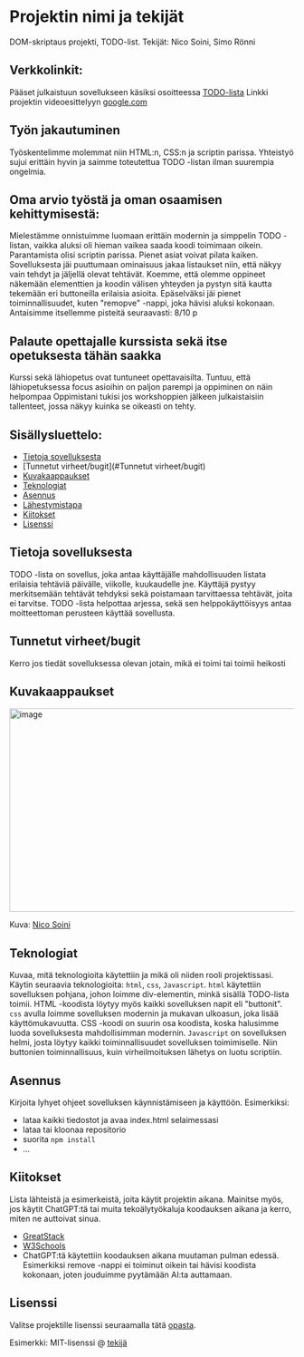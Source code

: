 # Projektin nimi ja tekijät
DOM-skriptaus projekti, TODO-list.
Tekijät: Nico Soini, Simo Rönni

## Verkkolinkit:
Pääset julkaistuun sovellukseen käsiksi osoitteessa [TODO-lista](https://dom-skriptaustodolist.netlify.app/)
Linkki projektin videoesittelyyn [google.com](https://google.com)

## Työn jakautuminen 
Työskentelimme molemmat niin HTML:n, CSS:n ja scriptin parissa. Yhteistyö sujui erittäin hyvin ja saimme toteutettua TODO -listan ilman suurempia ongelmia. 

## Oma arvio työstä ja oman osaamisen kehittymisestä:
Mielestämme onnistuimme luomaan erittäin modernin ja simppelin TODO -listan, vaikka aluksi oli hieman vaikea saada koodi toimimaan oikein.
Parantamista olisi scriptin parissa. Pienet asiat voivat pilata kaiken.
Sovelluksesta jäi puuttumaan ominaisuus jakaa listaukset niin, että näkyy vain tehdyt ja jäljellä olevat tehtävät.
Koemme, että olemme oppineet näkemään elementtien ja koodin välisen yhteyden ja pystyn sitä kautta tekemään eri buttoneilla erilaisia asioita.
Epäselväksi jäi pienet toiminnallisuudet, kuten "remopve" -nappi, joka hävisi aluksi kokonaan.
Antaisimme itsellemme pisteitä seuraavasti: 8/10 p

## Palaute opettajalle kurssista sekä itse opetuksesta tähän saakka
Kurssi sekä lähiopetus ovat tuntuneet opettavaisilta. Tuntuu, että lähiopetuksessa focus asioihin on paljon parempi ja oppiminen on näin helpompaa
Oppimistani tukisi jos workshoppien jälkeen julkaistaisiin tallenteet, jossa näkyy kuinka se oikeasti on tehty.


## Sisällysluettelo:

- [Tietoja sovelluksesta](#tietoja-sovelluksesta)
- [Tunnetut virheet/bugit](#Tunnetut virheet/bugit)
- [Kuvakaappaukset](#kuvakaappaukset)
- [Teknologiat](#teknologiat)
- [Asennus](#asennus)
- [Lähestymistapa](#lähestymistapa)
- [Kiitokset](#kiitokset)
- [Lisenssi](#lisenssi)

## Tietoja sovelluksesta
TODO -lista on sovellus, joka antaa käyttäjälle mahdollisuuden listata erilaisia tehtäviä päivälle, viikolle, kuukaudelle jne. Käyttäjä pystyy merkitsemään tehtävät tehdyksi sekä poistamaan tarvittaessa tehtävät, joita ei tarvitse. TODO -lista helpottaa arjessa, sekä sen helppokäyttöisyys antaa moitteettoman perusteen käyttää sovellusta.

## Tunnetut virheet/bugit
Kerro jos tiedät sovelluksessa olevan jotain, mikä ei toimi tai toimii heikosti

## Kuvakaappaukset
<img width="531" height="359" alt="image" src="https://github.com/user-attachments/assets/0ab1096e-f184-4932-be55-621f51d8ca49" />


Kuva: [Nico Soini](https://github.com/nicosoini)

## Teknologiat
Kuvaa, mitä teknologioita käytettiin ja mikä oli niiden rooli projektissasi.  
Käytin seuraavia teknologioita: `html`, `css`, `Javascript`.
`html` käytettiin sovelluksen pohjana, johon loimme div-elementin, minkä sisällä TODO-lista toimii. HTML -koodista löytyy myös kaikki sovelluksen napit eli "buttonit". 
`css` avulla loimme sovelluksen modernin ja mukavan ulkoasun, joka lisää käyttömukavuutta. CSS -koodi on suurin osa koodista, koska halusimme luoda sovelluksesta mahdollisimman modernin. 
`Javascript` on sovelluksen helmi, josta löytyy kaikki toiminnallisuudet sovelluksen toimimiselle. Niin buttonien toiminnallisuus, kuin virheilmoituksen lähetys on luotu scriptiin. 

## Asennus
Kirjoita lyhyet ohjeet sovelluksen käynnistämiseen ja käyttöön. Esimerkiksi:  
- lataa kaikki tiedostot ja avaa index.html selaimessasi  
- lataa tai kloonaa repositorio  
- suorita `npm install`  
- ...

## Kiitokset
Lista lähteistä ja esimerkeistä, joita käytit projektin aikana. Mainitse myös, jos käytit ChatGPT:tä tai muita tekoälytyökaluja koodauksen aikana ja kerro, miten ne auttoivat sinua.  
- [GreatStack](https://youtu.be/G0jO8kUrg-I)  
- [W3Schools](https://www.w3schools.com/howto/howto_js_todolist.asp)  
- ChatGPT:tä käytettiin koodauksen aikana muutaman pulman edessä. Esimerkiksi remove -nappi ei toiminut oikein tai hävisi koodista kokonaan, joten jouduimme pyytämään AI:ta auttamaan.

## Lisenssi
Valitse projektille lisenssi seuraamalla tätä [opasta](https://docs.github.com/en/communities/setting-up-your-project-for-healthy-contributions/adding-a-license-to-a-repository).

Esimerkki: MIT-lisenssi @ [tekijä](author.com)
